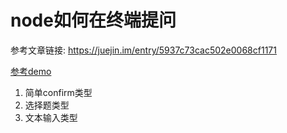 # node如何在终端提问

[tag]:记录|js|node
[create]:2019-11-04

参考文章链接: https://juejin.im/entry/5937c73cac502e0068cf1171

[参考demo](https://github.com/sansui-orz/blog/tree/master/demos/inquirer-demo/)

1. 简单confirm类型
2. 选择题类型
3. 文本输入类型